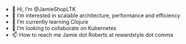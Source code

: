 - 👋 Hi, I’m @JamieShopLTK
- 👀 I’m interested in scalable architecture, performance and efficiency
- 🌱 I’m currently learning Clojure
- 💞️ I’m looking to collaborate on Kubernetes
- 📫 How to reach me Jamie dot Roberts at rewardstyle dot comma

<!---
JamieShopLTK/JamieShopLTK is a ✨ special ✨ repository because its `README.md` (this file) appears on your GitHub profile.
You can click the Preview link to take a look at your changes.
--->
